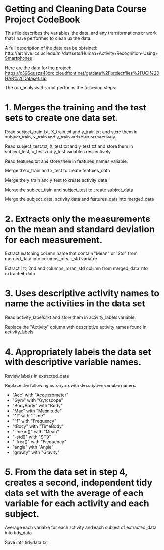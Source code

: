 # Getting and Cleaning Data Course Project CodeBook
This file describes the variables, the data, and any transformations or work that I have performed to clean up the data.

A full description of the data can be obtained:
http://archive.ics.uci.edu/ml/datasets/Human+Activity+Recognition+Using+Smartphones 

Here are the data for the project:
https://d396qusza40orc.cloudfront.net/getdata%2Fprojectfiles%2FUCI%20HAR%20Dataset.zip  
 
The run_analysis.R script performs the following steps:

# 1. Merges the training and the test sets to create one data set.
Read subject_train.txt, X_train.txt and y_train.txt and store them in subject_train, x_train and y_train variables respectively.

Read subject_test.txt, X_test.txt and y_test.txt and store them in subject_test, x_test and y_test variables respectively.

Read features.txt and store them in features_names variable.

Merge the x_train and x_test to create features_data

Merge the y_train and y_test to create activity_data

Merge the subject_train and subject_test to create subject_data

Merge the subject_data, activity_data and features_data into merged_data

# 2. Extracts only the measurements on the mean and standard deviation for each measurement. 

Extract matching column name that contain "Mean" or "Std" from merged_data into columns_mean_std variable

Extract 1st, 2nd and columns_mean_std column from merged_data into extracted_data


# 3. Uses descriptive activity names to name the activities in the data set

Read activity_labels.txt and store them in activity_labels variable.

Replace the "Activity" column with descriptive activity names found in activity_labels 

# 4. Appropriately labels the data set with descriptive variable names. 

Review labels in extracted_data

Replace the following acronyms with descriptive variable names:
* "Acc" with "Accelerometer"
* "Gyro" with "Gyroscope"
* "BodyBody" with "Body"
* "Mag" with "Magnitude"
* "^t" with "Time"
* "^f" with "Frequency"
* "tBody" with "TimeBody"
* "-mean()" with "Mean"
* "-std()" with "STD"
* "-freq()" with "Frequency"
* "angle" with "Angle"
* "gravity" with "Gravity"


# 5. From the data set in step 4, creates a second, independent tidy data set with the average of each variable for each activity and each subject.

Average each variable for each activity and each subject of extracted_data into tidy_data 

Save into tidydata.txt
